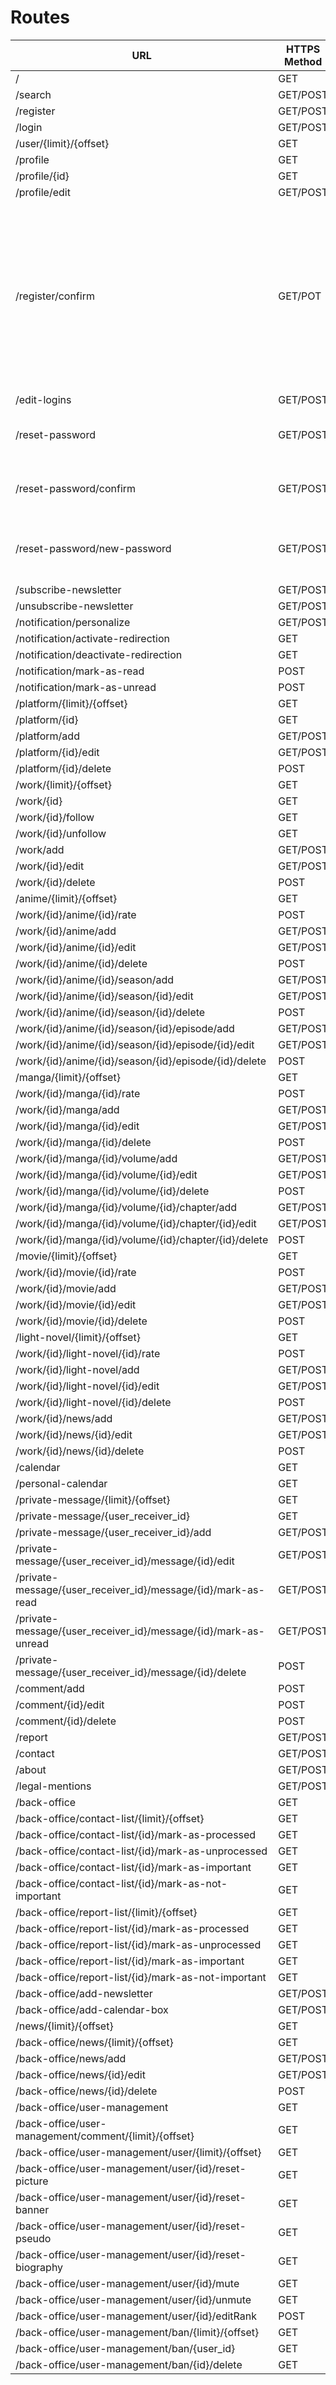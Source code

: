 # Routes

| URL | HTTPS Method | Controller | Method | Comment |
|--|--|--|--|--|
| / | GET | Main | home | |
| /search | GET/POST | Main | search | |
| /register | GET/POST | User | register | |
| /login | GET/POST | User | login | |
| /user/{limit}/{offset} | GET | Work | index | |
| /profile | GET | User | profile | |
| /profile/{id} | GET | User | profile | |
| /profile/edit | GET/POST | User | editProfile | |
| /register/confirm | GET/POT | User | registerConfirm | GET route will show a page to enter the code manually<br> Clicking on the link in the email will be enough as it uses POST route. |
| /edit-logins | GET/POST | User | editLogins | |
| /reset-password | GET/POST | User | resetPassword | Sends a mail to the given mail |
| /reset-password/confirm | GET/POST | User | resetPasswordConfirm | Checks the secret code sent by email |
| /reset-password/new-password | GET/POST | User | resetPasswordNewPassword | Replaces old password with le new one |
| /subscribe-newsletter | GET/POST | Newsletter | subscribe | |
| /unsubscribe-newsletter | GET/POST | Newsletter | unsubscribe | |
| /notification/personalize | GET/POST | User | personalizeNotification | |
| /notification/activate-redirection | GET | User | activateRedirection | |
| /notification/deactivate-redirection | GET | User | deactivateRedirection | |
| /notification/mark-as-read | POST | User | markNotificationAsRead | |
| /notification/mark-as-unread | POST | User | markNotificationAsUnread | |
| /platform/{limit}/{offset} | GET | Plateform | index | |
| /platform/{id} | GET | Plateform | show | |
| /platform/add | GET/POST | Plateform | new | |
| /platform/{id}/edit | GET/POST | Plateform | edit | |
| /platform/{id}/delete | POST | Plateform | delete | |
| /work/{limit}/{offset} | GET | Work | index | |
| /work/{id} | GET | Work | show | |
| /work/{id}/follow | GET | User | follow | |
| /work/{id}/unfollow | GET | User | unfollow | |
| /work/add | GET/POST | Work | new | |
| /work/{id}/edit | GET/POST | Work | edit | |
| /work/{id}/delete | POST | Work | delete | |
| /anime/{limit}/{offset} | GET | Anime | index | |
| /work/{id}/anime/{id}/rate | POST | User | rateAnime | |
| /work/{id}/anime/add | GET/POST | Anime | new | |
| /work/{id}/anime/{id}/edit | GET/POST | Anime | edit | |
| /work/{id}/anime/{id}/delete | POST | Anime | delete | |
| /work/{id}/anime/{id}/season/add | GET/POST | Season | new | |
| /work/{id}/anime/{id}/season/{id}/edit | GET/POST | Season | edit | |
| /work/{id}/anime/{id}/season/{id}/delete | POST | Season | delete | |
| /work/{id}/anime/{id}/season/{id}/episode/add | GET/POST | Episode | new | |
| /work/{id}/anime/{id}/season/{id}/episode/{id}/edit | GET/POST | Episode | edit | |
| /work/{id}/anime/{id}/season/{id}/episode/{id}/delete | POST | Episode | delete | |
| /manga/{limit}/{offset} | GET | Manga | index | |
| /work/{id}/manga/{id}/rate | POST | User | rateManga | |
| /work/{id}/manga/add | GET/POST | Manga | new | |
| /work/{id}/manga/{id}/edit | GET/POST | Manga | edit | |
| /work/{id}/manga/{id}/delete | POST | Manga | delete | |
| /work/{id}/manga/{id}/volume/add | GET/POST | Volume | new | |
| /work/{id}/manga/{id}/volume/{id}/edit | GET/POST | Volume | edit | |
| /work/{id}/manga/{id}/volume/{id}/delete | POST | Volume | delete | |
| /work/{id}/manga/{id}/volume/{id}/chapter/add | GET/POST | Chapter | new | |
| /work/{id}/manga/{id}/volume/{id}/chapter/{id}/edit | GET/POST | Chapter | edit | |
| /work/{id}/manga/{id}/volume/{id}/chapter/{id}/delete | POST | Chapter | delete | |
| /movie/{limit}/{offset} | GET | Movie | index | |
| /work/{id}/movie/{id}/rate | POST | User | rateMovie | |
| /work/{id}/movie/add | GET/POST | Movie | new | |
| /work/{id}/movie/{id}/edit | GET/POST | Movie | edit | |
| /work/{id}/movie/{id}/delete | POST | Movie | delete | |
| /light-novel/{limit}/{offset} | GET | LightNovel | index | |
| /work/{id}/light-novel/{id}/rate | POST | User | rateLightNovel | |
| /work/{id}/light-novel/add | GET/POST | LightNovel | new | |
| /work/{id}/light-novel/{id}/edit | GET/POST | LightNovel | edit | |
| /work/{id}/light-novel/{id}/delete | POST | LightNovel | delete | |
| /work/{id}/news/add | GET/POST | WorkNews | new | |
| /work/{id}/news/{id}/edit | GET/POST | WorkNews | edit | |
| /work/{id}/news/{id}/delete | POST | WorkNews | delete | |
| /calendar | GET | | | |
| /personal-calendar | GET | | | |
| /private-message/{limit}/{offset} | GET | PrivateMessage | index | |
| /private-message/{user_receiver_id} | GET | PrivateMessage | show | |
| /private-message/{user_receiver_id}/add | GET/POST | PrivateMessage | new | |
| /private-message/{user_receiver_id}/message/{id}/edit | GET/POST | PrivateMessage | edit | |
| /private-message/{user_receiver_id}/message/{id}/mark-as-read | GET/POST | PrivateMessage | markAsRead | |
| /private-message/{user_receiver_id}/message/{id}/mark-as-unread | GET/POST | PrivateMessage | markAsUnread | |
| /private-message/{user_receiver_id}/message/{id}/delete | POST | PrivateMessage | delete | |
| /comment/add | POST | Comment | new | |
| /comment/{id}/edit | POST | Comment | edit | |
| /comment/{id}/delete | POST | Comment | delete | |
| /report | GET/POST | Report | new | |
| /contact | GET/POST | Contact | new | |
| /about | GET/POST | Main | about | |
| /legal-mentions | GET/POST | Main | legalMentions | |
| /back-office | GET | BackMain | index | |
| /back-office/contact-list/{limit}/{offset} | GET | Contact | index | |
| /back-office/contact-list/{id}/mark-as-processed | GET | Contact | markAsProcessed | |
| /back-office/contact-list/{id}/mark-as-unprocessed | GET | Contact | markAsUnprocessed | |
| /back-office/contact-list/{id}/mark-as-important | GET | Contact | markAsImportant | |
| /back-office/contact-list/{id}/mark-as-not-important | GET | Contact | markAsNotImportant | |
| /back-office/report-list/{limit}/{offset} | GET | Report | index | |
| /back-office/report-list/{id}/mark-as-processed | GET | Report | markAsProcessed | |
| /back-office/report-list/{id}/mark-as-unprocessed | GET | Report | markAsUnprocessed | |
| /back-office/report-list/{id}/mark-as-important | GET | Report | markAsImportant | |
| /back-office/report-list/{id}/mark-as-not-important | GET | Report | markAsNotImportant | |
| /back-office/add-newsletter | GET/POST | Newsletter | new | |
| /back-office/add-calendar-box | GET/POST |  |  | |
| /news/{limit}/{offset} | GET | News | index | |
| /back-office/news/{limit}/{offset} | GET | News | adminList | |
| /back-office/news/add | GET/POST | News | new | |
| /back-office/news/{id}/edit | GET/POST | News | edit | |
| /back-office/news/{id}/delete | POST | News | delete | |
| /back-office/user-management | GET | BackMain | userManagement | |
| /back-office/user-management/comment/{limit}/{offset} | GET | Comment | adminList | |
| /back-office/user-management/user/{limit}/{offset} | GET | User | adminList | |
| /back-office/user-management/user/{id}/reset-picture | GET | User | resetPicture | |
| /back-office/user-management/user/{id}/reset-banner | GET | User | resetBanner | |
| /back-office/user-management/user/{id}/reset-pseudo | GET | User | resetPseudo | |
| /back-office/user-management/user/{id}/reset-biography | GET | User | resetBiography | |
| /back-office/user-management/user/{id}/mute | GET | User | mute | |
| /back-office/user-management/user/{id}/unmute | GET | User | unmute | |
| /back-office/user-management/user/{id}/editRank | POST | User | editRank | |
| /back-office/user-management/ban/{limit}/{offset} | GET | Ban | index | |
| /back-office/user-management/ban/{user_id} | GET | Ban | new | |
| /back-office/user-management/ban/{id}/delete | GET | Ban | delete | |

